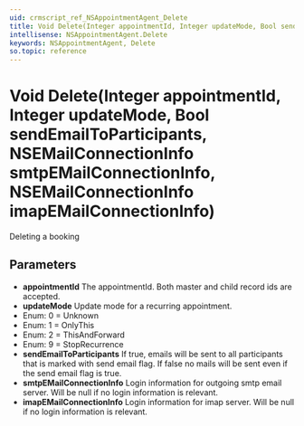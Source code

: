 ```yaml
---
uid: crmscript_ref_NSAppointmentAgent_Delete
title: Void Delete(Integer appointmentId, Integer updateMode, Bool sendEmailToParticipants, NSEMailConnectionInfo smtpEMailConnectionInfo, NSEMailConnectionInfo imapEMailConnectionInfo)
intellisense: NSAppointmentAgent.Delete
keywords: NSAppointmentAgent, Delete
so.topic: reference
---
```


# Void Delete(Integer appointmentId, Integer updateMode, Bool sendEmailToParticipants, NSEMailConnectionInfo smtpEMailConnectionInfo, NSEMailConnectionInfo imapEMailConnectionInfo)

Deleting a booking

## Parameters

* **appointmentId** The appointmentId. Both master and child record ids are accepted.
* **updateMode** Update mode for a recurring appointment.
* Enum: 0 = Unknown 
* Enum: 1 = OnlyThis 
* Enum: 2 = ThisAndForward 
* Enum: 9 = StopRecurrence 
* **sendEmailToParticipants** If true, emails will be sent to all participants that is marked with send email flag. If false no mails will be sent even if the send email flag is true.
* **smtpEMailConnectionInfo** Login information for outgoing smtp email server. Will be null if no login information is relevant.
* **imapEMailConnectionInfo** Login information for imap server. Will be null if no login information is relevant.
